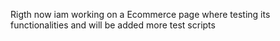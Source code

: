Rigth now iam working on a Ecommerce page where testing its functionalities and will be added more test scripts
